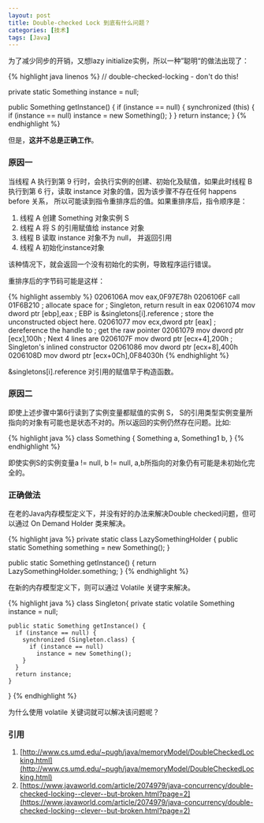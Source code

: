 ```yaml
---
layout: post
title: Double-checked Lock 到底有什么问题？
categories: [技术]
tags: [Java]
---
```


为了减少同步的开销，又想lazy initialize实例，所以一种”聪明“的做法出现了：

{% highlight java linenos %}
// double-checked-locking - don't do this!

private static Something instance = null;

public Something getInstance() {
  if (instance == null) {
    synchronized (this) {
      if (instance == null)
        instance = new Something();
    }
  }
  return instance;
}
{% endhighlight %}

但是，**这并不总是正确工作**。

### 原因一
当线程 A 执行到第 9 行时，会执行实例的创建、初始化及赋值，如果此时线程 B 执行到第 6 行，读取 instance 对象的值，因为该步骤不存在任何 happens before 关系， 所以可能读到指令重排序后的值。如果重排序后，指令顺序是：

1. 线程 A 创建 Something 对象实例 S
3. 线程 A 将 S 的引用赋值给 instance 对象
4. 线程 B 读取 instance 对象不为 null， 并返回引用
5. 线程 A 初始化instance对象

该种情况下，就会返回一个没有初始化的实例，导致程序运行错误。

重排序后的字节码可能是这样：

{% highlight assembly %}
0206106A   mov         eax,0F97E78h
0206106F   call        01F6B210                  ; allocate space for
                                                 ; Singleton, return result in eax
02061074   mov         dword ptr [ebp],eax       ; EBP is &singletons[i].reference 
                                                 ; store the unconstructed object here.
02061077   mov         ecx,dword ptr [eax]       ; dereference the handle to
                                                 ; get the raw pointer
02061079   mov         dword ptr [ecx],100h      ; Next 4 lines are
0206107F   mov         dword ptr [ecx+4],200h    ; Singleton's inlined constructor
02061086   mov         dword ptr [ecx+8],400h
0206108D   mov         dword ptr [ecx+0Ch],0F84030h
{% endhighlight %}

&singletons[i].reference 对引用的赋值早于构造函数。

### 原因二
即使上述步骤中第6行读到了实例变量都赋值的实例 S， S的引用类型实例变量所指向的对象有可能也是状态不对的。所以返回的实例仍然存在问题。比如:

{% highlight java %}
class Something {
	Something  a,
	Something1 b,
}
{% endhighlight %}

即使实例S的实例变量a != null, b != null, a,b所指向的对象仍有可能是未初始化完全的。

### 正确做法
在老的Java内存模型定义下，并没有好的办法来解决Double checked问题，但可以通过 On Demand Holder 类来解决。

{% highlight java %}
private static class LazySomethingHolder {
  public static Something something = new Something();
}

public static Something getInstance() {
  return LazySomethingHolder.something;
}
{% endhighlight %}

在新的内存模型定义下，则可以通过 Volatile 关键字来解决。

{% highlight java %}
class Singleton{
	private static volatile Something instance = null;
	
	public static Something getInstance() {
	  if (instance == null) {
	    synchronized (Singleton.class) {
	      if (instance == null)
	        instance = new Something();
	    }
	  }
	  return instance;
	}
}
{% endhighlight %}

为什么使用 volatile 关键词就可以解决该问题呢？

### 引用

1.  [http://www.cs.umd.edu/~pugh/java/memoryModel/DoubleCheckedLocking.html](http://www.cs.umd.edu/~pugh/java/memoryModel/DoubleCheckedLocking.html)
2.  [https://www.javaworld.com/article/2074979/java-concurrency/double-checked-locking--clever--but-broken.html?page=2](https://www.javaworld.com/article/2074979/java-concurrency/double-checked-locking--clever--but-broken.html?page=2)